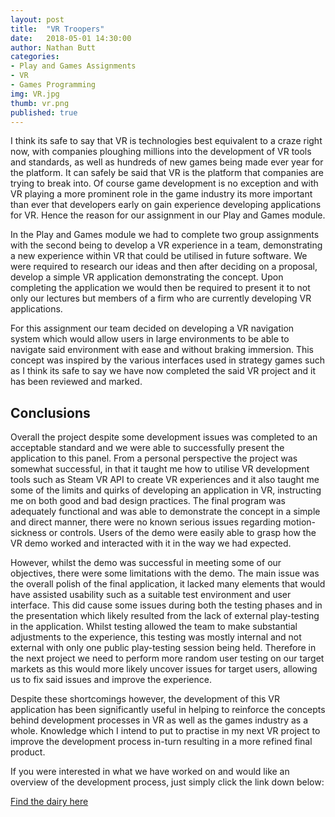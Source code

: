 ```yaml
---
layout: post
title:  "VR Troopers"
date:   2018-05-01 14:30:00
author: Nathan Butt
categories:
- Play and Games Assignments
- VR
- Games Programming
img: VR.jpg
thumb: vr.png
published: true
---
```


I think its safe to say that VR is technologies best equivalent to a craze right now, with companies ploughing millions into the development of VR tools and standards, as well as hundreds of new games being made ever year for the platform. It can safely be said that VR is the platform that companies are trying to break into. Of course game development is no exception and with VR playing a more prominent role in the game industry its more important than ever that developers early on gain experience developing applications for VR. Hence the reason for our assignment in our Play and Games module.

<!--more-->

In the Play and Games module we had to complete two group assignments with the second being to develop a VR experience in a team, demonstrating a new experience within VR that could be utilised in future software. We were required to research our ideas and then after deciding on a proposal, develop a simple VR application demonstrating the concept. Upon completing the application we would then be required to present it to not only our lectures but members of a firm who are currently developing VR applications.

For this assignment our team decided on developing a VR navigation system which would allow users in large environments to be able to navigate said environment with ease and without braking immersion. This concept was inspired by the various interfaces used in strategy games such as  I think its safe to say we have now completed the said VR project and it has been reviewed and marked.

## Conclusions

Overall the project despite some development issues was completed to an acceptable standard and we were able to successfully present the application to this panel. From a personal perspective the project was somewhat successful, in that it taught me how to utilise VR development tools such as Steam VR API to create VR experiences and it also taught me some of the limits and quirks of developing an application in VR, instructing me on both good and bad design practices. The final program was adequately functional and was able to demonstrate the concept in a simple and direct manner, there were no known serious issues regarding motion-sickness or controls. Users of the demo were easily able to grasp how the VR demo worked and interacted with it in the way we had expected.

However, whilst the demo was successful in meeting some of our objectives, there were some limitations with the demo. The main issue was the overall polish of the final application, it lacked many elements that would have assisted usability such as a suitable test environment and user interface. This did cause some issues during both the testing phases and in the presentation which likely resulted from the lack of external play-testing in the application. Whilst testing allowed the team to make substantial adjustments to the experience, this testing was mostly internal and not external with only one public play-testing session being held. Therefore in the next project we need to perform more random user testing on our target markets as this would more likely uncover issues for target users, allowing us to fix said issues and improve the experience.

Despite these shortcomings however, the development of this VR application has been significantly useful in helping to reinforce the concepts behind  development processes in VR as well as the games industry as a whole. Knowledge which I intend to put to practise in my next VR project to improve the development process in-turn resulting in a more refined final product.

If you were interested in what we have worked on and would like an overview of the development process, just simply click the link down below:

[Find the dairy here](https://n86-64.github.io/PAGAssignment-VR/)
